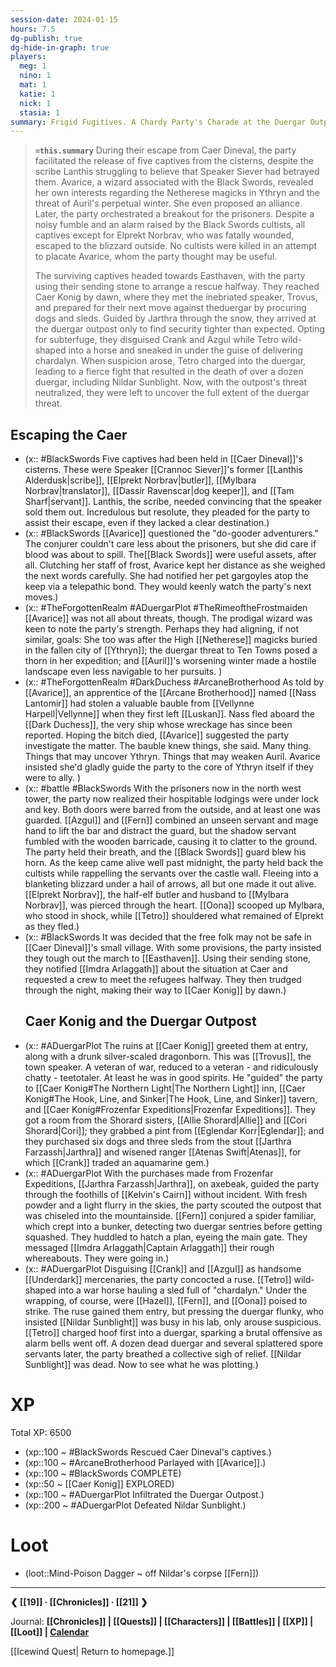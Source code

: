 ```yaml
---
session-date: 2024-01-15
hours: 7.5
dg-publish: true
dg-hide-in-graph: true
players:
  meg: 1
  nino: 1
  mat: 1
  katie: 1
  nick: 1
  stasia: 1
summary: Frigid Fugitives. A Chardy Party's Charade at the Duergar Outpost.
---
```


> **`=this.summary`**
> During their escape from Caer Dineval, the party facilitated the release of five captives from the cisterns, despite the scribe Lanthis struggling to believe that Speaker Siever had betrayed them. Avarice, a wizard associated with the Black Swords, revealed her own interests regarding the Netherese magicks in Ythryn and the threat of Auril's perpetual winter. She even proposed an alliance. Later, the party orchestrated a breakout for the prisoners. Despite a noisy fumble and an alarm raised by the Black Swords cultists, all captives except for Elprekt Norbrav, who was fatally wounded, escaped to the blizzard outside. No cultists were killed in an attempt to placate Avarice, whom the party thought may be useful.
>
> The surviving captives headed towards Easthaven, with the party using their sending stone to arrange a rescue halfway. They reached Caer Konig by dawn, where they met the inebriated speaker, Trovus, and prepared for their next move against theduergar by procuring dogs and sleds. Guided by Jarthra through the snow, they arrived at the duergar outpost only to find security tighter than expected. Opting for subterfuge, they disguised Crank and Azgul while Tetro wild-shaped into a horse and sneaked in under the guise of delivering chardalyn. When suspicion arose, Tetro charged into the duergar, leading to a fierce fight that resulted in the death of over a dozen duergar, including Nildar Sunblight. Now, with the outpost's threat neutralized, they were left to uncover the full extent of the duergar threat.

## Escaping the Caer
- (x:: #BlackSwords Five captives had been held in [[Caer Dineval]]'s cisterns. These were Speaker [[Crannoc Siever]]'s former [[Lanthis Alderdusk|scribe]], [[Elprekt Norbrav|butler]], [[Mylbara Norbrav|translator]], [[Dassir Ravenscar|dog keeper]], and [[Tam Sharf|servant]]. Lanthis, the scribe, needed convincing that the speaker sold them out. Incredulous but resolute, they pleaded for the party to assist their escape, even if they lacked a clear destination.)
- (x:: #BlackSwords [[Avarice]] questioned the "do-gooder adventurers." The conjurer couldn't care less about the prisoners, but she did care if blood was about to spill. The[[Black Swords]] were useful assets, after all. Clutching her staff of frost, Avarice kept her distance as she weighed the next words carefully. She had notified her pet gargoyles atop the keep via a telepathic bond. They would keenly watch the party's next moves.)
- (x:: #TheForgottenRealm #ADuergarPlot #TheRimeoftheFrostmaiden [[Avarice]] was not all about threats, though. The prodigal wizard was keen to note the party's strength. Perhaps they had aligning, if not similar, goals: She too was after the High [[Netherese]] magicks buried in the fallen city of [[Ythryn]]; the duergar threat to Ten Towns posed a thorn in her expedition; and [[Auril]]'s worsening winter made a hostile landscape even less navigable to her pursuits. )
- (x:: #TheForgottenRealm #DarkDuchess #ArcaneBrotherhood As told by [[Avarice]], an apprentice of the [[Arcane Brotherhood]] named [[Nass Lantomir]] had stolen a valuable bauble from [[Vellynne Harpell|Vellynne]] when they first left [[Luskan]]. Nass fled aboard the [[Dark Duchess]], the very ship whose wreckage has since been reported. Hoping the bitch died, [[Avarice]] suggested the party investigate the matter. The bauble knew things, she said. Many thing. Things that may uncover Ythryn. Things that may weaken Auril. Avarice insisted she'd gladly guide the party to the core of Ythryn itself if they were to ally. )
- (x:: #battle #BlackSwords With the prisoners now in the north west tower, the party now realized their hospitable lodgings were under lock and key. Both doors were barred from the outside, and at least one was guarded. [[Azgul]] and [[Fern]] combined an unseen servant and mage hand to lift the bar and distract the guard, but the shadow servant fumbled with the wooden barricade, causing it to clatter to the ground. The party held their breath, and the [[Black Swords]] guard blew his horn. As the keep came alive well past midnight, the party held back the cultists while rappelling the servants over the castle wall. Fleeing into a blanketing blizzard under a hail of arrows, all but one made it out alive. [[Elprekt Norbrav]], the half-elf butler and husband to [[Mylbara Norbrav]], was pierced through the heart. [[Oona]] scooped up Mylbara, who stood in shock, while [[Tetro]] shouldered what remained of Elprekt as they fled.)
- (x:: #BlackSwords It was decided that the free folk may not be safe in [[Caer Dineval]]'s small village. With some provisions, the party insisted they tough out the march to [[Easthaven]]. Using their sending stone, they notified [[Imdra Arlaggath]] about the situation at Caer and requested a crew to meet the refugees halfway. They then trudged through the night, making their way to [[Caer Konig]] by dawn.)
  ## Caer Konig and the Duergar Outpost
- (x:: #ADuergarPlot The ruins at [[Caer Konig]] greeted them at entry, along with a drunk silver-scaled dragonborn. This was [[Trovus]], the town speaker. A veteran of war, reduced to a veteran - and ridiculously chatty - teetotaler. At least he was in good spirits. He "guided" the party to [[Caer Konig#The Northern Light|The Northern Light]] inn, [[Caer Konig#The Hook, Line, and Sinker|The Hook, Line, and Sinker]] tavern, and [[Caer Konig#Frozenfar Expeditions|Frozenfar Expeditions]]. They got a room from the Shorard sisters, [[Allie Shorard|Allie]] and [[Cori Shorard|Cori]]; they grabbed a pint from [[Eglendar Korr|Eglendar]]; and they purchased six dogs and three sleds from the stout [[Jarthra Farzassh|Jarthra]] and wisened ranger [[Atenas Swift|Atenas]], for which [[Crank]] traded an aquamarine gem.)
- (x:: #ADuergarPlot With the purchases made from Frozenfar Expeditions, [[Jarthra Farzassh|Jarthra]], on axebeak, guided the party through the foothills of [[Kelvin's Cairn]] without incident. With fresh powder and a light flurry in the skies, the party scouted the outpost that was chiseled into the mountainside. [[Fern]] conjured a spider familiar, which crept into a bunker, detecting two duergar sentries before getting squashed. They huddled to hatch a plan, eyeing the main gate. They messaged [[Imdra Arlaggath|Captain Arlaggath]] their rough whereabouts. They were going in.)
- (x:: #ADuergarPlot Disguising [[Crank]] and [[Azgul]] as handsome [[Underdark]] mercenaries, the party concocted a ruse. [[Tetro]] wild-shaped into a war horse hauling a sled full of "chardalyn." Under the wrapping, of course, were [[Hazel]], [[Fern]], and [[Oona]] poised to strike. The ruse gained them entry, but pressing the duergar flunky, who insisted [[Nildar Sunblight]] was busy in his lab, only arouse suspicious. [[Tetro]] charged hoof first into a duergar, sparking a brutal offensive as alarm bells went off. A dozen dead duergar and several splattered spore servants later, the party breathed a collective sigh of relief. [[Nildar Sunblight]] was dead. Now to see what he was plotting.)

# XP
Total XP: 6500
- (xp::100 ~ #BlackSwords Rescued Caer Dineval's captives.)
- (xp::100 ~ #ArcaneBrotherhood Parlayed with [[Avarice]].)
- (xp::100 ~ #BlackSwords COMPLETE)
- (xp::50 ~ [[Caer Konig]] EXPLORED)
- (xp::100 ~ #ADuergarPlot Infiltrated the Duergar Outpost.)
- (xp::200 ~ #ADuergarPlot Defeated Nildar Sunblight.)

# Loot
- (loot::Mind-Poison Dagger ~ off Nildar's corpse [[Fern]])


---
**❮ [[19]] · [[Chronicles]] ·  [[21]] ❯**

Journal: **[[Chronicles]] | [[Quests]] |  [[Characters]] | [[Battles]] | [[XP]] | [[Loot]] | [Calendar](https://app.fantasy-calendar.com/calendars/38f9e3f5098bac1f655a4fb4241f35eb)**

[[Icewind Quest| Return to homepage.]]

